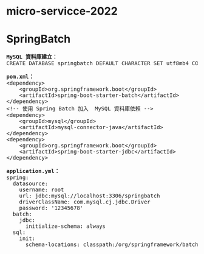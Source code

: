 # micro-servicce-2022

# SpringBatch
<pre>
<b>MySQL 資料庫建立：</b>
CREATE DATABASE springbatch DEFAULT CHARACTER SET utf8mb4 COLLATE utf8mb4_0900_ai_ci

<b>pom.xml：</b>
&lt;dependency&gt;
    &lt;groupId&gt;org.springframework.boot&lt;/groupId&gt;
    &lt;artifactId&gt;spring-boot-starter-batch&lt;/artifactId&gt;
&lt;/dependency&gt;
&lt;!-- 使用 Spring Batch 加入  MySQL 資料庫依賴 --&gt;
&lt;dependency&gt;
    &lt;groupId&gt;mysql&lt;/groupId&gt;
    &lt;artifactId&gt;mysql-connector-java&lt;/artifactId&gt;
&lt;/dependency&gt;
&lt;dependency&gt;
    &lt;groupId&gt;org.springframework.boot&lt;/groupId&gt;
    &lt;artifactId&gt;spring-boot-starter-jdbc&lt;/artifactId&gt;
&lt;/dependency&gt;

<b>application.yml：</b>
spring:
  datasource:
    username: root
    url: jdbc:mysql://localhost:3306/springbatch
    driverClassName: com.mysql.cj.jdbc.Driver
    password: '12345678'
  batch:
    jdbc:
      initialize-schema: always
  sql:
    init:
      schema-locations: classpath:/org/springframework/batch/core/schema-mysql.sql

</pre>
